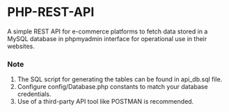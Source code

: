 # PHP-REST-API
A simple REST API for e-commerce platforms to fetch data stored in a MySQL database in phpmyadmin interface for operational use in their websites.

### Note

1. The SQL script for generating the tables can be found in api_db.sql file.
2. Configure config/Database.php constants to match your database credentials.
3. Use of a third-party API tool like POSTMAN is recommended.
